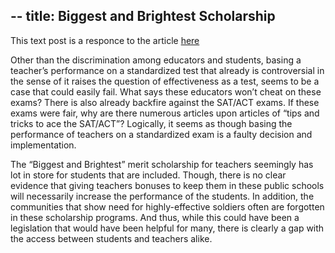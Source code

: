 --
title: Biggest and Brightest Scholarship
--
This text post is a responce to the article <a href="http://www.tampabay.com/blogs/gradebook/2018/01/04/house-democrat-calls-for-end-to-best-and-brightest-bonuses/"> here </a>
<p>Other than the discrimination among educators and students, basing a teacher’s performance on a standardized test that already is controversial in the sense of it raises the question of effectiveness as a test, seems to be a case that could easily fail. What says these educators won’t cheat on these exams? There is also already backfire against the SAT/ACT exams. If these exams were fair, why are there numerous articles upon articles of “tips and tricks to ace the SAT/ACT”? Logically, it seems as though basing the performance of teachers on a standardized exam is a faulty decision and implementation. </p>
<p>	The “Biggest and Brightest” merit scholarship for teachers seemingly has lot in store for students that are included. Though, there is no clear evidence that giving teachers bonuses to keep them in these public schools will necessarily increase the performance of the students. In addition, the communities that show need for highly-effective soldiers often are forgotten in these scholarship programs. And thus, while this could have been a legislation that would have been helpful for many, there is clearly a gap with the access between students and teachers alike. </p>
